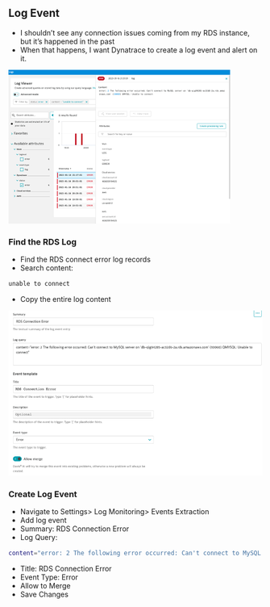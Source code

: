 ## Log Event

- I shouldn’t see any connection issues coming from my RDS instance, but it’s happened in the past
- When that happens, I want Dynatrace to create a log event and alert on it.


![logevent1](../../../assets/images/logevent1.png)

### Find the RDS Log
- Find the RDS connect error log records
- Search content:

```bash
unable to connect
```
- Copy the entire log content

![logevent2](../../../assets/images/logevent2.png)

### Create Log Event
- Navigate to Settings> Log Monitoring> Events Extraction
- Add log event
- Summary: RDS Connection Error
- Log Query:
```bash
content="error: 2 The following error occurred: Can't connect to MySQL server"
```
- Title: RDS Connection Error
- Event Type: Error
- Allow to Merge
- Save Changes
